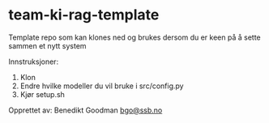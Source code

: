 # team-ki-rag-template

Template repo som kan klones ned og brukes dersom du er keen på å sette sammen et nytt system

Innstruksjoner:
1. Klon
2. Endre hvilke modeller du vil bruke i src/config.py
3. Kjør setup.sh

Opprettet av:
Benedikt Goodman <bgo@ssb.no>
